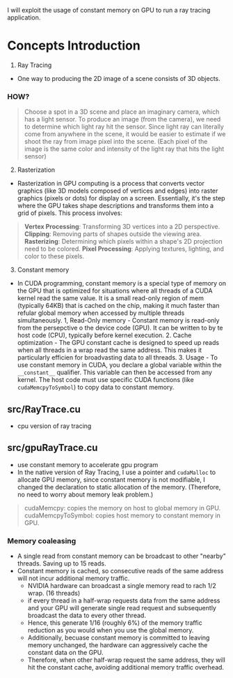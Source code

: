 I will exploit the usage of constant memory on GPU to run a ray tracing application.

# Concepts Introduction
1. Ray Tracing
- One way to producing the 2D image of a scene consists of 3D objects.
### HOW?
> Choose a spot in a 3D scene and place an imaginary camera, which has a light sensor. To produce an image (from the camera), we need to determine which light ray hit the sensor. Since light ray can literally come from anywhere in the scene, it would be easier to estimate if we shoot the ray from image pixel into the scene. (Each pixel of the image is the same color and intensity of the light ray that hits the light sensor)
2. Rasterization
- Rasterization in GPU computing is a process that converts vector graphics (like 3D models composed of vertices and edges) into raster graphics (pixels or dots) for display on a screen. Essentially, it's the step where the GPU takes shape descriptions and transforms them into a grid of pixels. This process involves:
> **Vertex Processing**: Transforming 3D vertices into a 2D perspective.
> **Clipping**: Removing parts of shapes outside the viewing area.
> **Rasterizing**: Determining which pixels within a shape's 2D projection need to be colored.
> **Pixel Processing**: Applying textures, lighting, and color to these pixels.

3. Constant memory
- In CUDA programming, constant memory is a special type of memory on the GPU that is optimized for situations where all threads of a CUDA kernel read the same value. It is a small read-only region of mem (typically 64KB) that is cached on the chip, making it much faster than refular global memory when accessed by multiple threads simultaneously.
    1, Read-Only memory
        - Constant memory is read-only from the persepctive o the device code (GPU). It can be written to by te host code (CPU), typically before kernel execution.
    2. Cache optimization
        - The GPU constant cache is designed to speed up reads when all threads in a wrap read the same address. This makes it particularly efficien for broadvasting data to all threads.
    3. Usage
        - To use constant memory in CUDA, you declare a global variable within the `__constant__` qualifier. This variable can then be accessed from any kernel. The host code must use specific CUDA functions (like `cudaMemcpyToSymbol`) to copy data to constant memory.

## src/RayTrace.cu
- cpu version of ray tracing
## src/gpuRayTrace.cu
- use constant memory to accelerate gpu program
- In the native version of Ray Tracing, I use a pointer and `cudaMalloc` to allocate GPU memory, since constant memory is not modifiable, I changed the declaration to static allocation of the memory. (Therefore, no need to worry about memory leak problem.)

> cudaMemcpy: copies the memory on host to global memory in GPU.
> cudaMemcpyToSymbol: copies host memory to constant memory in GPU.

### Memory coaleasing
- A single read from constant memory can be broadcast to other "nearby" threads. Saving up to 15 reads.
- Constant memory is cached, so consecutive reads of the same address will not incur additional memory traffic.
    - NVIDIA hardware can broadcast a single memory read to rach 1/2 wrap. (16 threads)
    - if every thread in a half-wrap requests data from the same address and your GPU will generate single read request and subsequently broadcast the data to every other thread.
    - Hence, this generate 1/16 (roughly 6%) of the memory traffic reduction as you would when you use the global memory.
    - Additionally, becuase constant memory is committed to leaving memory unchanged, the hardware can aggressively cache the constant data on the GPU.
    - Therefore, when other half-wrap request the same address, they will hit the constant cache, avoiding additional memory traffic overhead.
